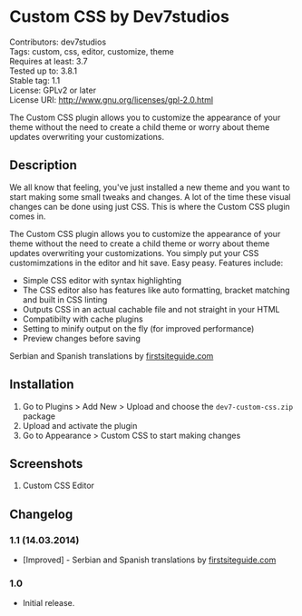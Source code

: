 # Custom CSS by Dev7studios

Contributors: dev7studios<br>
Tags: custom, css, editor, customize, theme<br>
Requires at least: 3.7<br>
Tested up to: 3.8.1<br>
Stable tag: 1.1<br>
License: GPLv2 or later<br>
License URI: http://www.gnu.org/licenses/gpl-2.0.html<br>

The Custom CSS plugin allows you to customize the appearance of your theme without the need to create a child theme
or worry about theme updates overwriting your customizations.

## Description

We all know that feeling, you've just installed a new theme and you want to start making some small tweaks and changes.
A lot of the time these visual changes can be done using just CSS. This is where the Custom CSS plugin comes in.

The Custom CSS plugin allows you to customize the appearance of your theme without the need to create a child theme
or worry about theme updates overwriting your customizations. You simply put your CSS customimzations in the editor and
hit save. Easy peasy. Features include:

* Simple CSS editor with syntax highlighting
* The CSS editor also has features like auto formatting, bracket matching and built in CSS linting
* Outputs CSS in an actual cachable file and not straight in your HTML
* Compatibilty with cache plugins
* Setting to minify output on the fly (for improved performance)
* Preview changes before saving

Serbian and Spanish translations by [firstsiteguide.com](firstsiteguide.com)

## Installation

1. Go to Plugins > Add New > Upload and choose the `dev7-custom-css.zip` package
2. Upload and activate the plugin
3. Go to Appearance > Custom CSS to start making changes

## Screenshots

1. Custom CSS Editor

## Changelog

### 1.1 (14.03.2014)
* [Improved] - Serbian and Spanish translations by [firstsiteguide.com](firstsiteguide.com)

### 1.0
* Initial release.